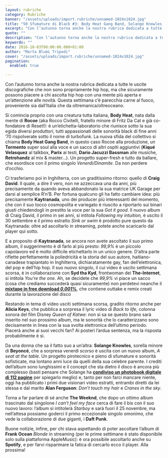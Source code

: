 ```yaml
---
layout: rubriche
category: Rubriche
banner: "/assets/uploads/import.rubriche/unnamed-1024x1024.jpg"
title: "50 Sfumature di Black #3: Body Heat Gang Band, Solange Knowles, Kaytranada…"
excerpt: "Con l’autunno torna anche la nostra rubrica dedicata a tutte le uscite discografiche che non sono propriamente hip hop, ma che sicuramente possono piacere a chi ascolta hip hop con una mente più aperta e un’attenzione alle novità. Questa settimana c’è parecchia carne al fuoco, proveniente sia dall’Italia che da oltremanica/oltreoceano. Si comincia proprio con [&hellip"
quote: ""
description: "Con l’autunno torna anche la nostra rubrica dedicata a tutte le uscite discografiche che non sono propriamente hip hop, ma che sicuramente possono piacere a chi ascolta hip hop con una mente più aperta e un’attenzione alle novità. Questa settimana c’è parecchia carne al fuoco, proveniente sia dall’Italia che da oltremanica/oltreoceano. Si comincia proprio con [&hellip"
keywords: ""
date: 2016-10-03T00:00:00.000+01:00
author: "Marta Blumi Tripodi"
cover: "/assets/uploads/import.rubriche/unnamed-1024x1024.jpg"
pagination:
  enabled: true

---
```


Con l’autunno torna anche la nostra rubrica dedicata a tutte le uscite discografiche che non sono propriamente hip hop, ma che sicuramente possono piacere a chi ascolta hip hop con una mente più aperta e un’attenzione alle novità. Questa settimana c’è parecchia carne al fuoco, proveniente sia dall’Italia che da oltremanica/oltreoceano.

Si comincia proprio con una creatura tutta italiana, **Body Heat**, nata dalla mente di **Rocoe** (aka Rocco Civitelli, fratello minore di Fritz Da Cat e già co-fondatore di Reset!): è un’etichetta-laboratorio che riunisce sotto la sua egida diversi produttori, tutti appassionati delle sonorità black di fine anni ’70 rispolverate sotto il nome di turbofunk. La nuova sfida del collettivo si chiama **Body Heat Gang Band**, in questo caso Rocoe alla produzione, un **Tormento** super soul alla voce e un sacco di altri ospiti aggiuntivi (**Kiqué Velasquez** al talkbox, **Parix** ai testi, **Dario Jacuzzi Bassman** alle musiche, **Retrohandz** al mix & master…). Un progetto super-fresh e tutto da ballare, che esordisce con il primo singolo _Venerdì/Dinamite_. Da non perdere d’occhio.

Ci trasferiamo poi in Inghilterra, con un graditissimo ritorno: quello di **Craig David**. Il quale, a dire il vero, non ne azzeccava una da anni, più precisamente da quando aveva abbandonato la sua matrice UK Garage per darsi al semplice R’n’B. Per fortuna qualcuno gli ha fatto cambiare idea: più precisamente **Kaytranada**, uno dei producer più interessanti del momento, che con il suo tocco cosmopolita e variegato è riuscito a riportarlo sui binari giusti chiedendogli in prestito la voce per la sua _Got it good_. Il nuovo album di Craig David, il primo in sei anni, si intitola _Following my intuition,_ è uscito il 30 settembre e il primo estratto _Sink or swim_ è prodotto pure questo da Kaytranada: oltre ad ascoltarlo in streaming, potete anche scaricarlo dal player qui sotto.

E a proposito di **Kaytranada**, se ancora non avete ascoltato il suo primo album, il suggerimento è di farlo al più presto: _99,9%_ è un piccolo capolavoro ed è molto difficile etichettarlo in un unico genere. D’altra parte riflette perfettamente la poliedricità e la storia del suo autore, haitiano-canadese trapiantato in Inghilterra, dichiaratamente gay, fan dell’elettronica, del pop e dell’hip hop. Il suo nuovo singolo, il cui video è uscito settimana scorsa, è in collaborazione con **Syd tha Kyd**, frontwoman dei **The-Internet**, si intitola _You’re the one_. Ah, se decidete che _99,9%_ vi piace un sacco (cosa che crediamo succederà quasi sicuramente) non perdetevi neanche il [**mixtape in free download _0,001%_**](https://soundcloud.com/kaytranada/0001a)_,_ che contiene outtake e remix creati durante la lavorazione del disco  

Restando in tema di video usciti settimana scorsa, gradito ritorno anche per **Alicia Keys**, che pubblica a sorpresa il lyric video di _Back to life_, colonna sonora del film Disney _Queen of Katwe_: non si sa se questo brano sarà inserito nel suo prossimo album, ma le sonorità che lo caratterizzano sono decisamente in linea con la sua svolta elettronica dell’ultimo periodo. Piacerà anche ai suoi vecchi fan? Ai posteri l’ardua sentenza, ma la risposta probabilmente è sì.

Da una donna che sa il fatto suo a un’altra: **Solange Knowles**, sorella minore di **Beyoncé**, che a sorpresa venerdì scorso è uscita con un nuovo album, _A seat at the table_. Un progetto pirotecnico e pieno di sfumature e sonorità sofisticate, ma lontano anni luce da quelli della sua celebre parente. I crediti dell’album sono lunghissimi e il concept che sta dietro il disco è ancora più complesso (basti pensare che Solange ha [**condiviso un photobook digitale di 112 pagine**](http://www.solangemusic.com/digitalbook/) per spiegarlo meglio) e, tanto per non farci mancare niente, oggi ha pubblicato i primi due visionari video estratti, entrambi diretti da lei stessa e dal marito **Alan Ferguson**: _Don’t touch my hair_ e _Cranes in the sky_.

Torna a far parlare di sé anche **The Weeknd**, che dopo un ottimo album trascinato dal singolone _I can’t feel my face_ cerca di fare il bis con il suo nuovo lavoro: l’album si intitolerà _Starboy_ e sarà fuori il 25 novembre, ma nell’attesa possiamo goderci il primo eccezionale singolo omonimo, che vede la collaborazione di due giganti, i **Daft Punk**.

Buone notizie, infine, per chi stava aspettando di poter ascoltare l’album di **Frank Ocean** _Blonde_ in streaming (per le prime settimane è stato disponibile solo sulla piattaforma AppleMusic): è ora possibile ascoltarlo anche su **Spotify**, e per farvi risparimare la fatica di cercarlo ecco il player. Alla prossima!